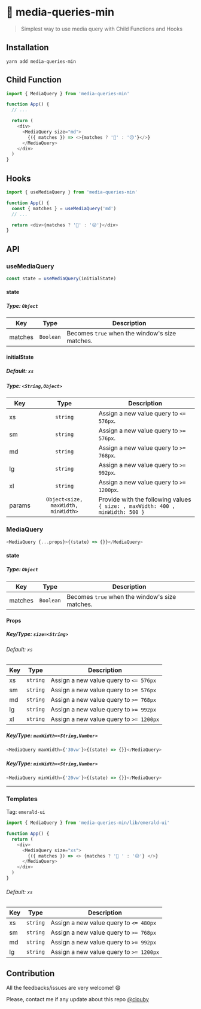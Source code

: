 # 🔀 media-queries-min

> Simplest way to use media query with Child Functions and Hooks

## Installation

```
yarn add media-queries-min
```

## Child Function

```javascript
import { MediaQuery } from 'media-queries-min'

function App() {
  // ...

  return (
    <div>
      <MediaQuery size="md">
        {({ matches }) => <>{matches ? '🎉' : '😥'}</>}
      </MediaQuery>
    </div>
  )
}
```

## Hooks

```javascript
import { useMediaQuery } from 'media-queries-min'

function App() {
  const { matches } = useMediaQuery('md')
  // ...

  return <div>{matches ? '🎉' : '😥'}</div>
}
```

## API

### useMediaQuery

```js
const state = useMediaQuery(initialState)
```

#### state

##### Type: `Object`

| Key     |   Type    | Description                                    |
| ------- | :-------: | ---------------------------------------------- |
| matches | `Boolean` | Becomes `true` when the window's size matches. |

#### initialState

##### Default: `xs`

##### Type: `<String,Object>`

| Key    |                Type                | Description                                                                   |
| ------ | :--------------------------------: | ----------------------------------------------------------------------------- |
| xs     |              `string`              | Assign a new value query to `<= 576px`.                                       |
| sm     |              `string`              | Assign a new value query to `>= 576px`.                                       |
| md     |              `string`              | Assign a new value query to `>= 768px`.                                       |
| lg     |              `string`              | Assign a new value query to `>= 992px`.                                       |
| xl     |              `string`              | Assign a new value query to `>= 1200px`.                                      |
| params | `Object<size, maxWidth, minWidth>` | Provide with the following values `{ size: , maxWidth: 400 , minWidth: 500 }` |

### MediaQuery

```js
<MediaQuery {...props}>{(state) => {}}</MediaQuery>
```

#### state

##### Type: `Object`

| Key     |   Type    | Description                                    |
| ------- | :-------: | ---------------------------------------------- |
| matches | `Boolean` | Becomes `true` when the window's size matches. |

#### Props

##### Key/Type: `size=<String>`

###### Default: `xs`

| Key |   Type   | Description                             |
| --- | :------: | --------------------------------------- |
| xs  | `string` | Assign a new value query to `<= 576px`  |
| sm  | `string` | Assign a new value query to `>= 576px`  |
| md  | `string` | Assign a new value query to `>= 768px`  |
| lg  | `string` | Assign a new value query to `>= 992px`  |
| xl  | `string` | Assign a new value query to `>= 1200px` |

##### Key/Type: `maxWidth=<String,Number>`

```js
<MediaQuery maxWidth={'30vw'}>{(state) => {}}</MediaQuery>
```

##### Key/Type: `minWidth=<String,Number>`

```js
<MediaQuery minWidth={'20vw'}>{(state) => {}}</MediaQuery>
```

---

### Templates

Tag: `emerald-ui`

```javascript
import { MediaQuery } from 'media-queries-min/lib/emerald-ui'

function App() {
  return (
    <div>
      <MediaQuery size="xs">
        {({ matches }) => <> {matches ? '🎉 ' : '😥'} </>}
      </MediaQuery>
    </div>
  )
}
```

###### Default: `xs`

| Key |   Type   | Description                             |
| --- | :------: | --------------------------------------- |
| xs  | `string` | Assign a new value query to `<= 480px`  |
| sm  | `string` | Assign a new value query to `>= 768px`  |
| md  | `string` | Assign a new value query to `>= 992px`  |
| lg  | `string` | Assign a new value query to `>= 1200px` |

## Contribution

All the feedbacks/issues are very welcome! 😄

Please, contact me if any update about this repo [@clouby](https://github.com/clouby)
